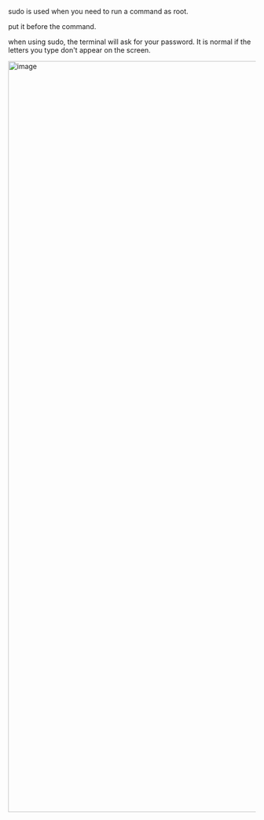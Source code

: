 sudo is used when you need to run a command as root.

put it before the command.

when using sudo, the terminal will ask for your password. It is normal if the letters you type don't appear on the screen.

<img width="1370" height="1530" alt="image" src="https://github.com/user-attachments/assets/82bad578-ecc6-4580-876a-4cdf7298c7a6" />
